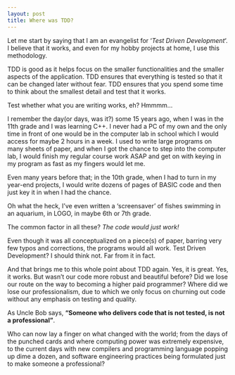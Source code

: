 ```yaml
---
layout: post
title: Where was TDD?
---
```


Let me start by saying that I am an evangelist for ‘_Test Driven Development_‘. I believe that it works, and even for my hobby projects at home, I use this methodology.

TDD is good as it helps focus on the smaller functionalities and the smaller aspects of the application. TDD ensures that everything is tested so that it can be changed later without fear. TDD ensures that you spend some time to think about the smallest detail and test that it works.

Test whether what you are writing works, eh? Hmmmm…

I remember the day(or days, was it?) some 15 years ago, when I was in the 11th grade and I was learning C++. I never had a PC of my own and the only time in front of one would be in the computer lab in school which I would access for maybe 2 hours in a week. I used to write large programs on many sheets of paper, and when I got the chance to step into the computer lab, I would finish my regular course work ASAP and get on with keying in my program as fast as my fingers would let me.

Even many years before that; in the 10th grade, when I had to turn in my year-end projects, I would write dozens of pages of BASIC code and then just key it in when I had the chance. 

Oh what the heck, I’ve even written a ‘screensaver’ of fishes swimming in an aquarium, in LOGO, in maybe 6th or 7th grade.

The common factor in all these? _The code would just work!_

Even though it was all conceptualized on a piece(s) of paper, barring very few typos and corrections, the programs would all work. Test Driven Development? I should think not. Far from it in fact.

And that brings me to this whole point about TDD again. Yes, it is great. Yes, it works. But wasn’t our code more robust and beautiful before? Did we lose our route on the way to becoming a higher paid programmer? Where did we lose our professionalism, due to which we only focus on churning out code without any emphasis on testing and quality.

As Uncle Bob says, **“Someone who delivers code that is not tested, is not a professional”**.

Who can now lay a finger on what changed with the world; from the days of the punched cards and where computing power was extremely expensive, to the current days with new compilers and programming language popping up dime a dozen, and software engineering practices being formulated just to make someone a professional?
